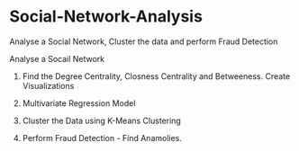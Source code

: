 # Social-Network-Analysis
Analyse a Social Network, Cluster the data and perform Fraud Detection


Analyse a Socail Network

1) Find the Degree Centrality, Closness Centrality and Betweeness. Create Visualizations

2) Multivariate Regression Model

3) Cluster the Data using K-Means Clustering

4) Perform Fraud Detection - Find Anamolies.
